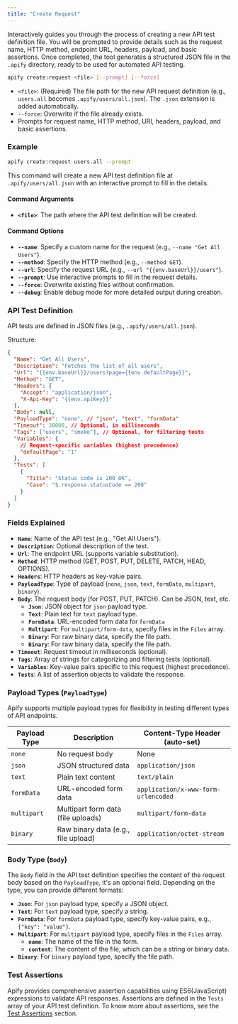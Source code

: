 ```yaml
---
title: "Create Request"
---
```


Interactively guides you through the process of creating a new API test definition file. You will be prompted to provide details such as the request name, HTTP method, endpoint URL, headers, payload, and basic assertions. Once completed, the tool generates a structured JSON file in the `.apify` directory, ready to be used for automated API testing.

```bash
apify create:request <file> [--prompt] [--force]
```

- `<file>`: (Required) The file path for the new API request definition (e.g., `users.all` becomes `.apify/users/all.json`). The `.json` extension is added automatically.
- `--force`: Overwrite if the file already exists.
- Prompts for request name, HTTP method, URI, headers, payload, and basic assertions.

### Example

```bash
apify create:request users.all --prompt
```

This command will create a new API test definition file at `.apify/users/all.json` with an interactive prompt to fill in the details.

#### Command Arguments

- **`<file>`**: The path where the API test definition will be created.

#### Command Options

- **`--name`**: Specify a custom name for the request (e.g., `--name "Get All Users"`).
- **`--method`**: Specify the HTTP method (e.g., `--method GET`).
- **`--url`**: Specify the request URL (e.g., `--url "{{env.baseUrl}}/users"`).
- **`--prompt`**: Use interactive prompts to fill in the request details.
- **`--force`**: Overwrite existing files without confirmation.
- **`--debug`**: Enable debug mode for more detailed output during creation.

### API Test Definition

API tests are defined in JSON files (e.g., `.apify/users/all.json`).

Structure:

```json
{
  "Name": "Get All Users",
  "Description": "Fetches the list of all users",
  "Url": "{{env.baseUrl}}/users?page={{env.defaultPage}}",
  "Method": "GET",
  "Headers": {
    "Accept": "application/json",
    "X-Api-Key": "{{env.apiKey}}"
  },
  "Body": null,
  "PayloadType": "none", // "json", "text", "formData"
  "Timeout": 30000, // Optional, in milliseconds
  "Tags": ["users", "smoke"], // Optional, for filtering tests
  "Variables": {
    // Request-specific variables (highest precedence)
    "defaultPage": "1"
  },
  "Tests": [
    {
      "Title": "Status code is 200 OK",
      "Case": "$.response.statusCode == 200"
    }
  ]
}
```

### Fields Explained

- **`Name`**: Name of the API test (e.g., "Get All Users").
- **`Description`**: Optional description of the test.
- **`Url`**: The endpoint URL (supports variable substitution).
- **`Method`**: HTTP method (GET, POST, PUT, DELETE, PATCH, HEAD, OPTIONS).
- **`Headers`**: HTTP headers as key-value pairs.
- **`PayloadType`**: Type of payload (`none`, `json`, `text`, `formData`, `multipart`, `binary`).
- **`Body`**: The request body (for POST, PUT, PATCH). Can be JSON, text, etc.
  - **`Json`**: JSON object for `json` payload type.
  - **`Text`**: Plain text for `text` payload type.
  - **`FormData`**: URL-encoded form data for `formData`
  - **`Multipart`**: For `multipart/form-data`, specify files in the `Files` array.
  - **`Binary`**: For raw binary data, specify the file path.
  - **`Binary`**: For raw binary data, specify the file path.
- **`Timeout`**: Request timeout in milliseconds (optional).
- **`Tags`**: Array of strings for categorizing and filtering tests (optional).
- **`Variables`**: Key-value pairs specific to this request (highest precedence).
- **`Tests`**: A list of assertion objects to validate the response.

### Payload Types (`PayloadType`)

Apify supports multiple payload types for flexibility in testing different types of API endpoints.

| Payload Type | Description                         | Content-Type Header (auto-set)      |
| ------------ | ----------------------------------- | ----------------------------------- |
| `none`       | No request body                     | None                                |
| `json`       | JSON structured data                | `application/json`                  |
| `text`       | Plain text content                  | `text/plain`                        |
| `formData`   | URL-encoded form data               | `application/x-www-form-urlencoded` |
| `multipart`  | Multipart form data (file uploads)  | `multipart/form-data`               |
| `binary`     | Raw binary data (e.g., file upload) | `application/octet-stream`          |

### Body Type (`Body`)

The `Body` field in the API test definition specifies the content of the request body based on the `PayloadType`, it's an optional field. Depending on the type, you can provide different formats:

- **`Json`**: For `json` payload type, specify a JSON object.
- **`Text`**: For `text` payload type, specify a string.
- **`FormData`**: For `formData` payload type, specify key-value pairs, e.g., `{"key": "value"}`.
- **`Multipart`**: For `multipart` payload type, specify files in the `Files` array.
  - **`name`**: The name of the file in the form.
  - **`content`**: The content of the file, which can be a string or binary data.
- **`Binary`**: For `binary` payload type, specify the file path.

### Test Assertions

Apify provides comprehensive assertion capabilities using ES6(JavaScript) expressions to validate API responses. Assertions are defined in the `Tests` array of your API test definition. To know more about assertions, see the [Test Assertions](/docs/api-testing/assertions) section.
